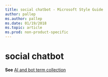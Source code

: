 ```yaml
---
title: social chatbot - Microsoft Style Guide
author: pallep
ms.author: pallep
ms.date: 01/19/2018
ms.topic: article
ms.prod: non-product-specific
---
```


# social chatbot

**See** [AI and bot term collection](~/a-z-word-list-term-collections/term-collections/ai-bot-terms.md)
